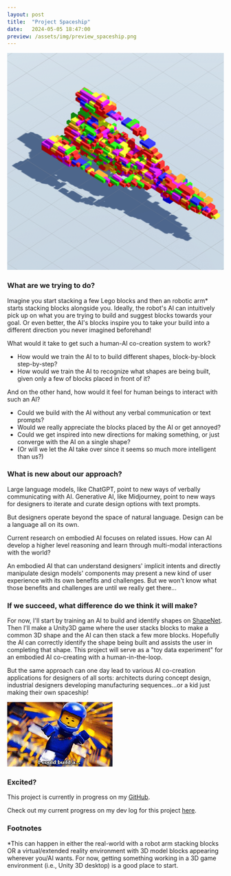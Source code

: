 ```yaml
---
layout: post
title:  "Project Spaceship"
date:   2024-05-05 18:47:00
preview: /assets/img/preview_spaceship.png
---
```


![SPACESHIP!](/assets/img/preview_spaceship.png)

### What are we trying to do?

Imagine you start stacking a few Lego blocks and then an robotic arm* starts stacking blocks alongside you. Ideally, the robot's AI can intuitively pick up on what you are trying to build and suggest blocks towards your goal. Or even better, the AI's blocks inspire you to take your build into a different direction you never imagined beforehand!

What would it take to get such a human-AI co-creation system to work?
- How would we train the AI to to build different shapes, block-by-block step-by-step?
- How would we train the AI to recognize what shapes are being built, given only a few of blocks placed in front of it?

And on the other hand, how would it feel for human beings to interact with such an AI? 
- Could we build with the AI without any verbal communication or text prompts? 
- Would we really appreciate the blocks placed by the AI or get annoyed?
- Could we get inspired into new directions for making something, or just converge with the AI on a single shape?
- (Or will we let the AI take over since it seems so much more intelligent than us?)


### What is new about our approach?

Large language models, like ChatGPT, point to new ways of verbally communicating with AI. Generative AI, like Midjourney, point to new ways for designers to iterate and curate design options with text prompts.

But designers operate beyond the space of natural language. Design can be a language all on its own.

Current research on embodied AI focuses on related issues. How can AI develop a higher level reasoning and learn through multi-modal interactions with the world?

An embodied AI that can understand designers' implicit intents and directly manipulate design models' components may present a new kind of user experience with its own benefits and challenges. But we won't know what those benefits and challenges are until we really get there...


### If we succeed, what difference do we think it will make?

For now, I'll start by training an AI to build and identify shapes on [ShapeNet](https://huggingface.co/datasets/ShapeNet/ShapeNetCore). Then I'll make a Unity3D game where the user stacks blocks to make a common 3D shape and the AI can then stack a few more blocks. Hopefully the AI can correctly identify the shape being built and assists the user in completing that shape. This project will serve as a "toy data experiment" for an embodied AI co-creating with a human-in-the-loop.

But the same approach can one day lead to various AI co-creation applications for designers of all sorts: architects during concept design, industrial designers developing manufacturing sequences...or a kid just making their own spaceship!

![spaceship-guy](/assets/img/spaceship/lego_guy.gif)


### Excited?

This project is currently in progress on my [GitHub](https://github.com/holistudio/project-spaceship).

Check out my current progress on my dev log for this project [here](https://github.com/holistudio/project-spaceship/blob/main/UPDATES.md).

### Footnotes

*This can happen in either the real-world with a robot arm stacking blocks OR a virtual/extended reality environment with 3D model blocks appearing wherever you/AI wants. For now, getting something working in a 3D game environment (i.e., Unity 3D desktop) is a good place to start.
